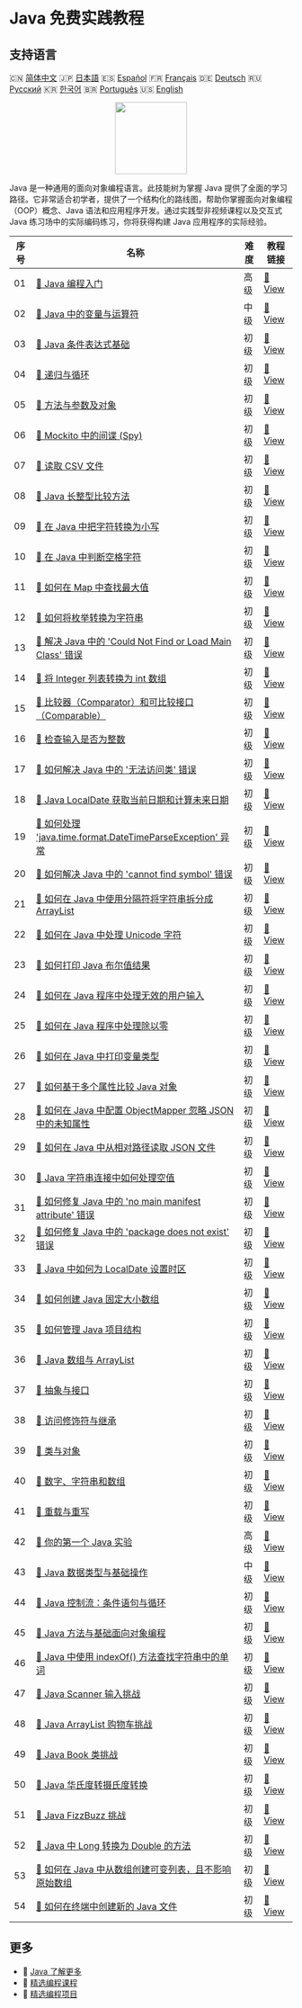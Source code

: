 # Java 免费实践教程

## 支持语言

🇨🇳 [简体中文](README_zh.md) 🇯🇵 [日本語](README_ja.md) 🇪🇸 [Español](README_es.md) 🇫🇷 [Français](README_fr.md) 🇩🇪 [Deutsch](README_de.md) 🇷🇺 [Русский](README_ru.md) 🇰🇷 [한국어](README_ko.md) 🇧🇷 [Português](README_pt.md) 🇺🇸 [English](README.md) 

<div align="center">
<img width="128px" src="https://file.labex.io/path/vBtgM8cNsQFn.png">
</div>

Java 是一种通用的面向对象编程语言。此技能树为掌握 Java 提供了全面的学习路径。它非常适合初学者，提供了一个结构化的路线图，帮助你掌握面向对象编程（OOP）概念、Java 语法和应用程序开发。通过实践型非视频课程以及交互式 Java 练习场中的实际编码练习，你将获得构建 Java 应用程序的实际经验。

|   序号 | 名称                                                                                                                                                                                   | 难度   | 教程链接                                                                                                                                 |
|--------|----------------------------------------------------------------------------------------------------------------------------------------------------------------------------------------|--------|------------------------------------------------------------------------------------------------------------------------------------------|
|     01 | [📖 Java 编程入门](https://labex.io/zh/tutorials/java-introduction-to-java-programming-178546)                                                                                         | 高级   | [🔗 View](https://labex.io/zh/tutorials/java-introduction-to-java-programming-178546)                                                    |
|     02 | [📖 Java 中的变量与运算符](https://labex.io/zh/tutorials/java-variables-and-operators-in-java-178553)                                                                                  | 中级   | [🔗 View](https://labex.io/zh/tutorials/java-variables-and-operators-in-java-178553)                                                     |
|     03 | [📖 Java 条件表达式基础](https://labex.io/zh/tutorials/java-java-conditional-expressions-fundamentals-178545)                                                                          | 初级   | [🔗 View](https://labex.io/zh/tutorials/java-java-conditional-expressions-fundamentals-178545)                                           |
|     04 | [📖 递归与循环](https://labex.io/zh/tutorials/java-recursion-and-loops-178552)                                                                                                         | 初级   | [🔗 View](https://labex.io/zh/tutorials/java-recursion-and-loops-178552)                                                                 |
|     05 | [📖 方法与参数及对象](https://labex.io/zh/tutorials/java-methods-parameters-and-object-178547)                                                                                         | 初级   | [🔗 View](https://labex.io/zh/tutorials/java-methods-parameters-and-object-178547)                                                       |
|     06 | [📖 Mockito 中的间谍 (Spy)](https://labex.io/zh/tutorials/java-spy-in-mockito-117989)                                                                                                  | 初级   | [🔗 View](https://labex.io/zh/tutorials/java-spy-in-mockito-117989)                                                                      |
|     07 | [📖 读取 CSV 文件](https://labex.io/zh/tutorials/java-reading-a-csv-file-117982)                                                                                                       | 初级   | [🔗 View](https://labex.io/zh/tutorials/java-reading-a-csv-file-117982)                                                                  |
|     08 | [📖 Java 长整型比较方法](https://labex.io/zh/tutorials/java-java-long-compare-method-117868)                                                                                           | 初级   | [🔗 View](https://labex.io/zh/tutorials/java-java-long-compare-method-117868)                                                            |
|     09 | [📖 在 Java 中把字符转换为小写](https://labex.io/zh/tutorials/java-convert-character-to-lowercase-in-java-117580)                                                                      | 初级   | [🔗 View](https://labex.io/zh/tutorials/java-convert-character-to-lowercase-in-java-117580)                                              |
|     10 | [📖 在 Java 中判断空格字符](https://labex.io/zh/tutorials/java-determining-space-characters-in-java-117547)                                                                            | 初级   | [🔗 View](https://labex.io/zh/tutorials/java-determining-space-characters-in-java-117547)                                                |
|     11 | [📖 如何在 Map 中查找最大值](https://labex.io/zh/tutorials/java-how-to-find-maximum-value-map-117436)                                                                                  | 初级   | [🔗 View](https://labex.io/zh/tutorials/java-how-to-find-maximum-value-map-117436)                                                       |
|     12 | [📖 如何将枚举转换为字符串](https://labex.io/zh/tutorials/java-how-to-convert-enum-to-string-117421)                                                                                   | 初级   | [🔗 View](https://labex.io/zh/tutorials/java-how-to-convert-enum-to-string-117421)                                                       |
|     13 | [📖 解决 Java 中的 'Could Not Find or Load Main Class' 错误](https://labex.io/zh/tutorials/java-resolving-could-not-find-or-load-main-class-error-in-java-117401)                      | 初级   | [🔗 View](https://labex.io/zh/tutorials/java-resolving-could-not-find-or-load-main-class-error-in-java-117401)                           |
|     14 | [📖 将 Integer 列表转换为 int 数组](https://labex.io/zh/tutorials/java-convert-integer-list-to-int-array-117397)                                                                       | 初级   | [🔗 View](https://labex.io/zh/tutorials/java-convert-integer-list-to-int-array-117397)                                                   |
|     15 | [📖 比较器（Comparator）和可比较接口（Comparable）](https://labex.io/zh/tutorials/java-comparator-and-comparable-117394)                                                               | 初级   | [🔗 View](https://labex.io/zh/tutorials/java-comparator-and-comparable-117394)                                                           |
|     16 | [📖 检查输入是否为整数](https://labex.io/zh/tutorials/java-check-if-input-is-integer-117391)                                                                                           | 初级   | [🔗 View](https://labex.io/zh/tutorials/java-check-if-input-is-integer-117391)                                                           |
|     17 | [📖 如何解决 Java 中的 '无法访问类' 错误](https://labex.io/zh/tutorials/java-how-to-resolve-cannot-access-class-error-417323)                                                          | 初级   | [🔗 View](https://labex.io/zh/tutorials/java-how-to-resolve-cannot-access-class-error-417323)                                            |
|     18 | [📖 Java LocalDate 获取当前日期和计算未来日期](https://labex.io/zh/tutorials/java-how-to-get-the-current-date-and-next-date-using-localdate-in-java-414036)                            | 初级   | [🔗 View](https://labex.io/zh/tutorials/java-how-to-get-the-current-date-and-next-date-using-localdate-in-java-414036)                   |
|     19 | [📖 如何处理 'java.time.format.DateTimeParseException' 异常](https://labex.io/zh/tutorials/java-how-to-handle-java-time-format-datetimeparseexception-417320)                          | 初级   | [🔗 View](https://labex.io/zh/tutorials/java-how-to-handle-java-time-format-datetimeparseexception-417320)                               |
|     20 | [📖 如何解决 Java 中的 'cannot find symbol' 错误](https://labex.io/zh/tutorials/java-how-to-resolve-cannot-find-symbol-error-in-java-415709)                                           | 初级   | [🔗 View](https://labex.io/zh/tutorials/java-how-to-resolve-cannot-find-symbol-error-in-java-415709)                                     |
|     21 | [📖 如何在 Java 中使用分隔符将字符串拆分成 ArrayList](https://labex.io/zh/tutorials/java-how-to-split-a-string-into-an-arraylist-using-a-delimiter-in-java-415655)                     | 初级   | [🔗 View](https://labex.io/zh/tutorials/java-how-to-split-a-string-into-an-arraylist-using-a-delimiter-in-java-415655)                   |
|     22 | [📖 如何在 Java 中处理 Unicode 字符](https://labex.io/zh/tutorials/java-how-to-work-with-unicode-characters-in-java-414959)                                                            | 初级   | [🔗 View](https://labex.io/zh/tutorials/java-how-to-work-with-unicode-characters-in-java-414959)                                         |
|     23 | [📖 如何打印 Java 布尔值结果](https://labex.io/zh/tutorials/java-how-to-print-a-java-boolean-result-414108)                                                                            | 初级   | [🔗 View](https://labex.io/zh/tutorials/java-how-to-print-a-java-boolean-result-414108)                                                  |
|     24 | [📖 如何在 Java 程序中处理无效的用户输入](https://labex.io/zh/tutorials/java-how-to-handle-invalid-user-input-in-a-java-program-414054)                                                | 初级   | [🔗 View](https://labex.io/zh/tutorials/java-how-to-handle-invalid-user-input-in-a-java-program-414054)                                  |
|     25 | [📖 如何在 Java 程序中处理除以零](https://labex.io/zh/tutorials/java-how-to-handle-division-by-zero-in-java-programs-414047)                                                           | 初级   | [🔗 View](https://labex.io/zh/tutorials/java-how-to-handle-division-by-zero-in-java-programs-414047)                                     |
|     26 | [📖 如何在 Java 中打印变量类型](https://labex.io/zh/tutorials/java-how-to-print-variable-type-in-java-421459)                                                                          | 初级   | [🔗 View](https://labex.io/zh/tutorials/java-how-to-print-variable-type-in-java-421459)                                                  |
|     27 | [📖 如何基于多个属性比较 Java 对象](https://labex.io/zh/tutorials/java-how-to-compare-java-objects-based-on-multiple-attributes-417392)                                                | 初级   | [🔗 View](https://labex.io/zh/tutorials/java-how-to-compare-java-objects-based-on-multiple-attributes-417392)                            |
|     28 | [📖 如何在 Java 中配置 ObjectMapper 忽略 JSON 中的未知属性](https://labex.io/zh/tutorials/java-how-to-configure-objectmapper-to-ignore-unknown-properties-in-json-in-java-417583)      | 初级   | [🔗 View](https://labex.io/zh/tutorials/java-how-to-configure-objectmapper-to-ignore-unknown-properties-in-json-in-java-417583)          |
|     29 | [📖 如何在 Java 中从相对路径读取 JSON 文件](https://labex.io/zh/tutorials/java-how-to-read-json-file-from-relative-path-in-java-417587)                                                | 初级   | [🔗 View](https://labex.io/zh/tutorials/java-how-to-read-json-file-from-relative-path-in-java-417587)                                    |
|     30 | [📖 Java 字符串连接中如何处理空值](https://labex.io/zh/tutorials/java-how-to-handle-null-values-when-joining-java-strings-417590)                                                      | 初级   | [🔗 View](https://labex.io/zh/tutorials/java-how-to-handle-null-values-when-joining-java-strings-417590)                                 |
|     31 | [📖 如何修复 Java 中的 'no main manifest attribute' 错误](https://labex.io/zh/tutorials/java-how-to-fix-no-main-manifest-attribute-error-in-java-417707)                               | 初级   | [🔗 View](https://labex.io/zh/tutorials/java-how-to-fix-no-main-manifest-attribute-error-in-java-417707)                                 |
|     32 | [📖 如何修复 Java 中的 'package does not exist' 错误](https://labex.io/zh/tutorials/java-how-to-fix-package-does-not-exist-error-in-java-417708)                                       | 初级   | [🔗 View](https://labex.io/zh/tutorials/java-how-to-fix-package-does-not-exist-error-in-java-417708)                                     |
|     33 | [📖 Java 中如何为 LocalDate 设置时区](https://labex.io/zh/tutorials/java-how-to-set-time-zone-for-localdate-in-java-417752)                                                            | 初级   | [🔗 View](https://labex.io/zh/tutorials/java-how-to-set-time-zone-for-localdate-in-java-417752)                                          |
|     34 | [📖 如何创建 Java 固定大小数组](https://labex.io/zh/tutorials/java-how-to-create-java-arrays-with-fixed-size-418028)                                                                   | 初级   | [🔗 View](https://labex.io/zh/tutorials/java-how-to-create-java-arrays-with-fixed-size-418028)                                           |
|     35 | [📖 如何管理 Java 项目结构](https://labex.io/zh/tutorials/java-how-to-manage-java-project-structure-419476)                                                                            | 初级   | [🔗 View](https://labex.io/zh/tutorials/java-how-to-manage-java-project-structure-419476)                                                |
|     36 | [📖 Java 数组与 ArrayList](https://labex.io/zh/tutorials/java-java-arrays-and-arraylists-413820)                                                                                       | 初级   | [🔗 View](https://labex.io/zh/tutorials/java-java-arrays-and-arraylists-413820)                                                          |
|     37 | [📖 抽象与接口](https://labex.io/zh/tutorials/java-abstraction-and-interface-178542)                                                                                                   | 初级   | [🔗 View](https://labex.io/zh/tutorials/java-abstraction-and-interface-178542)                                                           |
|     38 | [📖 访问修饰符与继承](https://labex.io/zh/tutorials/java-access-modifiers-and-inheritance-178543)                                                                                      | 初级   | [🔗 View](https://labex.io/zh/tutorials/java-access-modifiers-and-inheritance-178543)                                                    |
|     39 | [📖 类与对象](https://labex.io/zh/tutorials/java-class-and-object-178544)                                                                                                              | 初级   | [🔗 View](https://labex.io/zh/tutorials/java-class-and-object-178544)                                                                    |
|     40 | [📖 数字、字符串和数组](https://labex.io/zh/tutorials/java-number-string-and-array-178548)                                                                                             | 初级   | [🔗 View](https://labex.io/zh/tutorials/java-number-string-and-array-178548)                                                             |
|     41 | [📖 重载与重写](https://labex.io/zh/tutorials/java-overloading-and-overriding-178549)                                                                                                  | 初级   | [🔗 View](https://labex.io/zh/tutorials/java-overloading-and-overriding-178549)                                                          |
|     42 | [📖 你的第一个 Java 实验](https://labex.io/zh/tutorials/java-your-first-java-lab-411751)                                                                                               | 高级   | [🔗 View](https://labex.io/zh/tutorials/java-your-first-java-lab-411751)                                                                 |
|     43 | [📖 Java 数据类型与基础操作](https://labex.io/zh/tutorials/java-java-data-types-and-basic-operations-413744)                                                                           | 中级   | [🔗 View](https://labex.io/zh/tutorials/java-java-data-types-and-basic-operations-413744)                                                |
|     44 | [📖 Java 控制流：条件语句与循环](https://labex.io/zh/tutorials/java-java-control-flow-conditionals-and-loops-413751)                                                                   | 初级   | [🔗 View](https://labex.io/zh/tutorials/java-java-control-flow-conditionals-and-loops-413751)                                            |
|     45 | [📖 Java 方法与基础面向对象编程](https://labex.io/zh/tutorials/java-java-methods-and-basic-object-oriented-programming-413809)                                                         | 初级   | [🔗 View](https://labex.io/zh/tutorials/java-java-methods-and-basic-object-oriented-programming-413809)                                  |
|     46 | [📖 Java 中使用 indexOf() 方法查找字符串中的单词](https://labex.io/zh/tutorials/java-how-to-find-a-word-in-a-java-string-using-the-indexof-method-414025)                              | 初级   | [🔗 View](https://labex.io/zh/tutorials/java-how-to-find-a-word-in-a-java-string-using-the-indexof-method-414025)                        |
|     47 | [📖 Java Scanner 输入挑战](https://labex.io/zh/tutorials/java-java-scanner-input-challenge-413835)                                                                                     | 初级   | [🔗 View](https://labex.io/zh/tutorials/java-java-scanner-input-challenge-413835)                                                        |
|     48 | [📖 Java ArrayList 购物车挑战](https://labex.io/zh/tutorials/java-java-arraylist-shopping-cart-challenge-413849)                                                                       | 初级   | [🔗 View](https://labex.io/zh/tutorials/java-java-arraylist-shopping-cart-challenge-413849)                                              |
|     49 | [📖 Java Book 类挑战](https://labex.io/zh/tutorials/java-java-book-class-challenge-413850)                                                                                             | 初级   | [🔗 View](https://labex.io/zh/tutorials/java-java-book-class-challenge-413850)                                                           |
|     50 | [📖 Java 华氏度转摄氏度转换](https://labex.io/zh/tutorials/java-java-fahrenheit-to-celsius-conversion-413851)                                                                          | 初级   | [🔗 View](https://labex.io/zh/tutorials/java-java-fahrenheit-to-celsius-conversion-413851)                                               |
|     51 | [📖 Java FizzBuzz 挑战](https://labex.io/zh/tutorials/java-java-fizzbuzz-challenge-413852)                                                                                             | 初级   | [🔗 View](https://labex.io/zh/tutorials/java-java-fizzbuzz-challenge-413852)                                                             |
|     52 | [📖 Java 中 Long 转换为 Double 的方法](https://labex.io/zh/tutorials/java-how-to-convert-a-long-to-a-double-in-java-413969)                                                            | 初级   | [🔗 View](https://labex.io/zh/tutorials/java-how-to-convert-a-long-to-a-double-in-java-413969)                                           |
|     53 | [📖 如何在 Java 中从数组创建可变列表，且不影响原始数组](https://labex.io/zh/tutorials/java-how-to-create-a-mutable-list-from-a-java-array-without-affecting-the-original-array-413983) | 初级   | [🔗 View](https://labex.io/zh/tutorials/java-how-to-create-a-mutable-list-from-a-java-array-without-affecting-the-original-array-413983) |
|     54 | [📖 如何在终端中创建新的 Java 文件](https://labex.io/zh/tutorials/java-how-to-create-a-new-java-file-in-the-terminal-413984)                                                           | 初级   | [🔗 View](https://labex.io/zh/tutorials/java-how-to-create-a-new-java-file-in-the-terminal-413984)                                       |

## 更多

- 🔗 [Java 了解更多](https://labex.io/zh/skilltrees/java)
- 🔗 [精选编程课程](https://github.com/labex-labs/awesome-programming-courses)
- 🔗 [精选编程项目](https://github.com/labex-labs/awesome-programming-projects)

